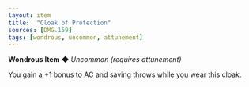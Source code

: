 ```yaml
---
layout: item
title:  "Cloak of Protection"
sources: [DMG.159]
tags: [wondrous, uncommon, attunement]
---
```


**Wondrous Item** ◆ *Uncommon (requires attunement)*

You gain a +1 bonus to AC and saving throws while you wear this cloak.